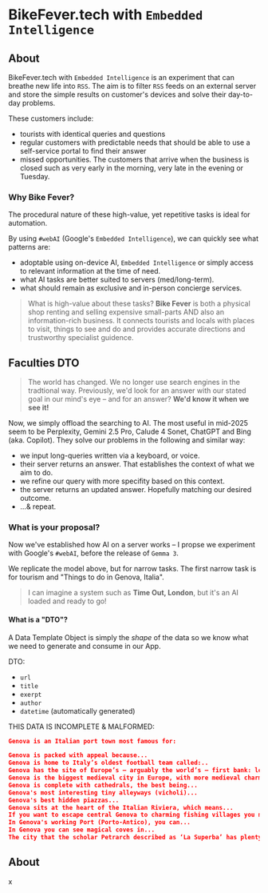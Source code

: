 # BikeFever.tech with `Embedded Intelligence`

## About

BikeFever.tech with `Embedded Intelligence` is an experiment that can breathe new life into `RSS`. The aim is to filter `RSS` feeds on an external server and store the simple results on customer's devices and solve their day-to-day problems.

These customers include:

- tourists with identical queries and questions
- regular customers with predictable needs that should be able to use a self-service portal to find their answer
- missed opportunities. The customers that arrive when the business is closed such as very early in the morning, very late in the evening or Tuesday.

### Why Bike Fever?

The procedural nature of these high-value, yet repetitive tasks is ideal for automation.

By using `#webAI` (Google's `Embedded Intelligence`), we can quickly see what patterns are:
- adoptable using on-device AI, `Embedded Intelligence` or simply access to relevant information at the time of need.
- what AI tasks are better suited to servers (med/long-term).
- what should remain as exclusive and in-person concierge services.

> What is high-value about these tasks? **Bike Fever** is both a physical shop renting and selling expensive small-parts AND also an information-rich business. It connects tourists and locals with places to visit, things to see and do and provides accurate directions and trustworthy specialist guidence.

## Faculties DTO

<!--
[Faculties DTO](https://gist.github.com/inspiredlabs/1a7ec5b76588be69b9495b7af84884ca) explains how I propse we experiment with Google's `#webAI`, before the release of `Gemma 3`. -->

> The world has changed. We no longer use search engines in the tradtional way. Previously, we'd look for an answer with our stated goal in our mind's eye – and for an answer?  **We'd know it when we see it!**

Now, we simply offload the searching to AI. The most useful in mid-2025 seem to be Perplexity, Gemini 2.5 Pro, Calude 4 Sonet, ChatGPT and Bing (aka. Copilot). They solve our problems in the following and similar way:

- we input long-queries written via a keyboard, or voice.
- their server returns an answer. That establishes the context of what we aim to do.
- we refine our query with more specifity based on this context.
- the server returns an updated answer. Hopefully matching our desired outcome.
- &hellip;& repeat.

### What is your proposal?

Now we've established how AI on a server works – I propse we experiment with Google's `#webAI`, before the release of `Gemma 3`.

We replicate the model above, but for narrow tasks. The first narrow task is for tourism and "Things to do in Genova, Italia".

> I can imagine a system such as **Time Out, London**, but it's an AI loaded and ready to go!

#### What is a "DTO"?

A Data Template Object is simply the _shape_ of the data so we know what we need to generate and consume in our App.

DTO:
- `url`
- `title`
- `exerpt`
- `author`
- `datetime` (automatically generated)
<!-- - `version` (automatically appended) -->

THIS DATA IS INCOMPLETE & MALFORMED:

```json
Genova is an Italian port town most famous for:

Genova is packed with appeal because...
Genova is home to Italy’s oldest football team called:..
Genova has the site of Europe’s – arguably the world’s – first bank: located...
Genova is the biggest medieval city in Europe, with more medieval charm where's the top-spots?
Genova is complete with cathedrals, the best being...
Genova's most interesting tiny alleyways (vicholi)...
Genova's best hidden piazzas...
Genova sits at the heart of the Italian Riviera, which means...
If you want to escape central Genova to charming fishing villages you might like...
In Genova's working Port (Porto-Antico), you can...
In Genova you can see magical coves in...
The city that the scholar Petrarch described as ‘La Superba’ has plenty to offer, meaningful example...
```

<!-- mauw: timeout.com/london/travel/ten-great-things-to-do-in-genoa -->

## About

x
